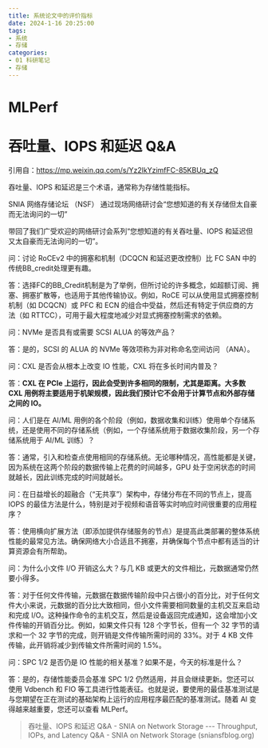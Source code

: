 ```yaml
---
title: 系统论文中的评价指标
date: 2024-1-16 20:25:00
tags: 
- 系统
- 存储
categories:
- 01 科研笔记
- 存储
---
```


# MLPerf

# 吞吐量、IOPS 和延迟 Q&A

引用自：https://mp.weixin.qq.com/s/Yz2lkYzimfFC-85KBUq_zQ

吞吐量、IOPS 和延迟是三个术语，通常称为存储性能指标。

SNIA 网络存储论坛 （NSF） 通过现场网络研讨会“您想知道的有关存储但太自豪而无法询问的一切”

带回了我们广受欢迎的网络研讨会系列“您想知道的有关吞吐量、IOPS 和延迟但又太自豪而无法询问的一切”。

<!--more-->
问：讨论 RoCEv2 中的拥塞和机制（DCQCN 和延迟更改控制）比 FC SAN 中的传统BB_credit处理更有趣。

答：选择FC的BB_Credit机制是为了举例，但所讨论的许多概念，如超额订阅、拥塞、拥塞扩散等，也适用于其他传输协议。例如，RoCE 可以从使用显式拥塞控制机制（如 DCQCN）或 PFC 和 ECN 的组合中受益，然后还有特定于供应商的方法（如 RTTCC），可用于最大程度地减少对显式拥塞控制需求的依赖。

问：NVMe 是否具有或需要 SCSI ALUA 的等效产品？

答：是的，SCSI 的 ALUA 的 NVMe 等效项称为非对称命名空间访问 （ANA）。



问：CXL 是否会从根本上改变 IO 性能，CXL 将在多长时间内普及？

答：**CXL 在 PCIe 上运行，因此会受到许多相同的限制，尤其是距离。大多数 CXL 用例将主要适用于机架规模，因此我们预计它不会用于计算节点和外部存储之间的 IO。**



问：人们是在 AI/ML 用例的各个阶段（例如，数据收集和训练）使用单个存储系统，还是使用不同的存储系统（例如，一个存储系统用于数据收集阶段，另一个存储系统用于 AI/ML 训练）？

答：通常，引入和检查点使用相同的存储系统。无论哪种情况，高性能都是关键，因为系统在这两个阶段的数据传输上花费的时间越多，GPU 处于空闲状态的时间就越长，因此训练完成的时间就越长。



问：在日益增长的超融合（“无共享”）架构中，存储分布在不同的节点上，提高 IOPS 的最佳方法是什么，特别是对于视频和语音等实时响应时间很重要的应用程序？

答：使用横向扩展方法（即添加提供存储服务的节点）是提高此类部署的整体系统性能的最常见方法。确保网络大小合适且不拥塞，并确保每个节点中都有适当的计算资源会有所帮助。



问：为什么小文件 I/O 开销这么大？与几 KB 或更大的文件相比，元数据通常仍然要小得多。

答：对于任何文件传输，元数据在数据传输阶段中只占很小的百分比，对于任何文件大小来说，元数据的百分比大致相同，但小文件需要相同数量的主机交互来启动和完成 I/O。这种操作命令的主机交互，然后是设备返回完成通知，这会增加小文件传输的开销百分比。例如，如果文件只有 128 个字节长，但有一个 32 字节的请求和一个 32 字节的完成，则开销是文件传输所需时间的 33%。对于 4 KB 文件传输，此开销将减少到传输文件所需时间的 1.5%。



问：SPC 1/2 是否仍是 IO 性能的相关基准？如果不是，今天的标准是什么？

答：是的，存储性能委员会基准 SPC 1/2 仍然适用，并且会继续更新。您还可以使用 Vdbench 和 FIO 等工具进行性能表征。也就是说，要使用的最佳基准测试是与您期望在正在测试的基础架构上运行的应用程序最匹配的基准测试。随着 AI 变得越来越重要，您还可以查看 MLPerf。

> 吞吐量、IOPS 和延迟 Q&A - SNIA on Network Storage --- Throughput, IOPs, and Latency Q&A - SNIA on Network Storage (sniansfblog.org)

